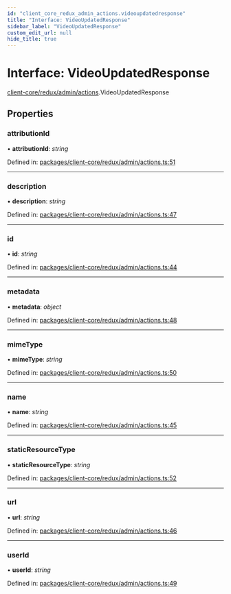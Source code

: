 ```yaml
---
id: "client_core_redux_admin_actions.videoupdatedresponse"
title: "Interface: VideoUpdatedResponse"
sidebar_label: "VideoUpdatedResponse"
custom_edit_url: null
hide_title: true
---
```


# Interface: VideoUpdatedResponse

[client-core/redux/admin/actions](../modules/client_core_redux_admin_actions.md).VideoUpdatedResponse

## Properties

### attributionId

• **attributionId**: *string*

Defined in: [packages/client-core/redux/admin/actions.ts:51](https://github.com/xr3ngine/xr3ngine/blob/5a0f83ed8/packages/client-core/redux/admin/actions.ts#L51)

___

### description

• **description**: *string*

Defined in: [packages/client-core/redux/admin/actions.ts:47](https://github.com/xr3ngine/xr3ngine/blob/5a0f83ed8/packages/client-core/redux/admin/actions.ts#L47)

___

### id

• **id**: *string*

Defined in: [packages/client-core/redux/admin/actions.ts:44](https://github.com/xr3ngine/xr3ngine/blob/5a0f83ed8/packages/client-core/redux/admin/actions.ts#L44)

___

### metadata

• **metadata**: *object*

Defined in: [packages/client-core/redux/admin/actions.ts:48](https://github.com/xr3ngine/xr3ngine/blob/5a0f83ed8/packages/client-core/redux/admin/actions.ts#L48)

___

### mimeType

• **mimeType**: *string*

Defined in: [packages/client-core/redux/admin/actions.ts:50](https://github.com/xr3ngine/xr3ngine/blob/5a0f83ed8/packages/client-core/redux/admin/actions.ts#L50)

___

### name

• **name**: *string*

Defined in: [packages/client-core/redux/admin/actions.ts:45](https://github.com/xr3ngine/xr3ngine/blob/5a0f83ed8/packages/client-core/redux/admin/actions.ts#L45)

___

### staticResourceType

• **staticResourceType**: *string*

Defined in: [packages/client-core/redux/admin/actions.ts:52](https://github.com/xr3ngine/xr3ngine/blob/5a0f83ed8/packages/client-core/redux/admin/actions.ts#L52)

___

### url

• **url**: *string*

Defined in: [packages/client-core/redux/admin/actions.ts:46](https://github.com/xr3ngine/xr3ngine/blob/5a0f83ed8/packages/client-core/redux/admin/actions.ts#L46)

___

### userId

• **userId**: *string*

Defined in: [packages/client-core/redux/admin/actions.ts:49](https://github.com/xr3ngine/xr3ngine/blob/5a0f83ed8/packages/client-core/redux/admin/actions.ts#L49)
